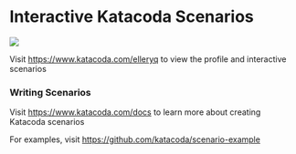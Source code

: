 # Interactive Katacoda Scenarios

[![](http://shields.katacoda.com/katacoda/elleryq/count.svg)](https://www.katacoda.com/elleryq "Get your profile on Katacoda.com")

Visit https://www.katacoda.com/elleryq to view the profile and interactive scenarios

### Writing Scenarios
Visit https://www.katacoda.com/docs to learn more about creating Katacoda scenarios

For examples, visit https://github.com/katacoda/scenario-example

